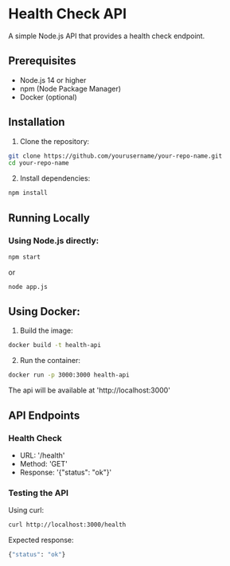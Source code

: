 # Health Check API

A simple Node.js API that provides a health check endpoint.

## Prerequisites

- Node.js 14 or higher
- npm (Node Package Manager)
- Docker (optional)

## Installation

1. Clone the repository:
```bash
git clone https://github.com/yourusername/your-repo-name.git
cd your-repo-name
```

2. Install dependencies:
```bash
npm install
```

## Running Locally
### Using Node.js directly:
```bash
npm start
```

or

```bash
node app.js
```

## Using Docker:

1. Build the image:
```bash
docker build -t health-api
```

2. Run the container:
```bash
docker run -p 3000:3000 health-api
```
The api will be available at 'http://localhost:3000'

## API Endpoints

### Health Check

- URL: '/health'
- Method: 'GET'
- Response: '{"status": "ok"}'

### Testing the API

Using curl:
```bash
curl http://localhost:3000/health
```
Expected response:
```bash
{"status": "ok"}
```

